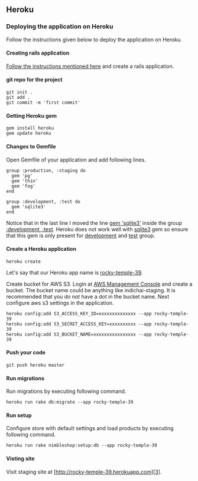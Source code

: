 ##	Heroku ##

###	Deploying the application on Heroku ###

Follow the instructions given below to deploy the application on Heroku.

#### Creating rails application ####

[Follow the instructions mentioned here][1] and create a rails application.

#### git repo for the project ####

```shell
git init .
git add .
git commit -m 'first commit'
```

#### Getting Heroku gem ####

```shell
gem install heroku
gem update heroku
```

#### Changes to Gemfile ####

Open Gemfile of your application and add following lines.

```
group :production, :staging do
  gem 'pg'
  gem 'thin'
  gem 'fog'
end

group :development, :test do
  gem 'sqlite3'
end
```

Notice that in the last line I moved the line <ins>gem 'sqlite3'</ins> inside the group <ins>:development, :test</ins>. Heroku does not work well with <ins>sqlite3</ins> gem so ensure that this gem is only present for <ins>development</ins> and <ins>test</ins> group.


#### Create a Heroku application ####

```shell
heroku create
```

Let's say that our Heroku app name is  <ins>rocky-temple-39</ins>.

Create bucket for AWS S3. Login at [AWS Management Console][2] and create a bucket. The bucket name could be anything like indichai-staging. It is recommended that you do not have a dot in the bucket name. Next configure aws s3 settings in the application.

```shell
heroku config:add S3_ACCESS_KEY_ID=xxxxxxxxxxxxxx --app rocky-temple-39
heroku config:add S3_SECRET_ACCESS_KEY=xxxxxxxxxx --app rocky-temple-39
heroku config:add S3_BUCKET_NAME=xxxxxxxxxxxxxxxx --app rocky-temple-39
```

#### Push your code ####

```shell
git push heroku master
```

#### Run migrations ####

Run migrations by executing following command.

```shell
heroku run rake db:migrate --app rocky-temple-39
```

#### Run setup ####

Configure store with default settings and load products by executing following command.

```shell
heroku run rake nimbleshop:setup:db --app rocky-temple-39
```

#### Visting site ####

Visit staging site at [http://rocky-temple-39.herokuapp.com][3].

[1]: http://nimbleshop.org/getting_started.html
[2]: https://console.aws.amazon.com/s3/home
[3]: http://rocky-temple-39.herokuapp.com
